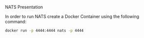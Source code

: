 NATS Presentation

In order to run NATS create a Docker Container using the following command:

```bash
docker run -p 4444:4444 nats -p 4444
```